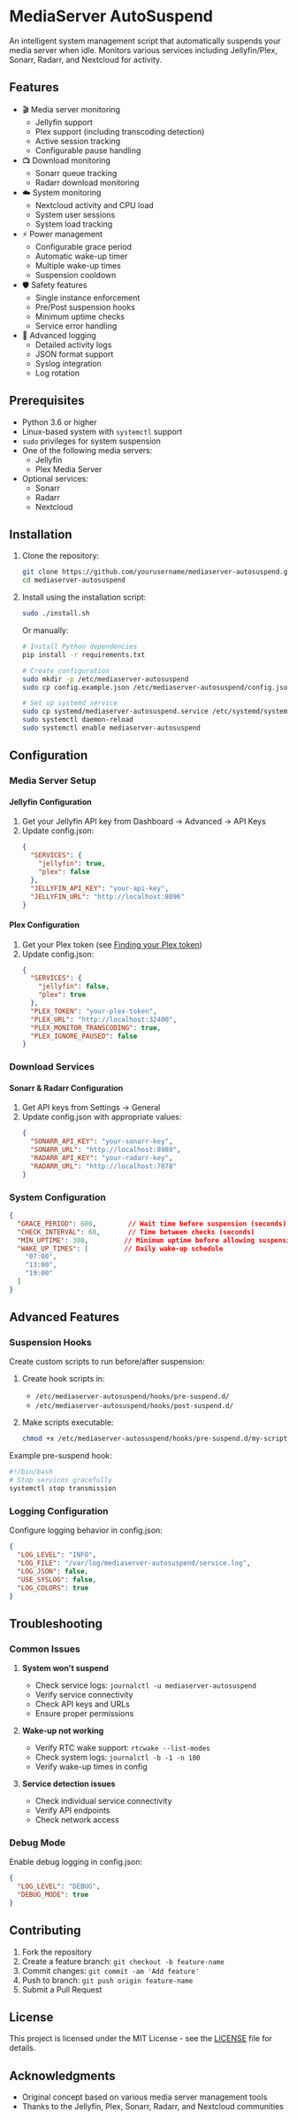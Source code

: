 # MediaServer AutoSuspend

An intelligent system management script that automatically suspends your media server when idle. Monitors various services including Jellyfin/Plex, Sonarr, Radarr, and Nextcloud for activity.

## Features

- 🎬 Media server monitoring
  - Jellyfin support
  - Plex support (including transcoding detection)
  - Active session tracking
  - Configurable pause handling
- 📺 Download monitoring
  - Sonarr queue tracking
  - Radarr download monitoring
- ☁️ System monitoring
  - Nextcloud activity and CPU load
  - System user sessions
  - System load tracking
- ⚡ Power management
  - Configurable grace period
  - Automatic wake-up timer
  - Multiple wake-up times
  - Suspension cooldown
- 🛡️ Safety features
  - Single instance enforcement
  - Pre/Post suspension hooks
  - Minimum uptime checks
  - Service error handling
- 📝 Advanced logging
  - Detailed activity logs
  - JSON format support
  - Syslog integration
  - Log rotation

## Prerequisites

- Python 3.6 or higher
- Linux-based system with `systemctl` support
- `sudo` privileges for system suspension
- One of the following media servers:
  - Jellyfin
  - Plex Media Server
- Optional services:
  - Sonarr
  - Radarr
  - Nextcloud

## Installation

1. Clone the repository:
   ```bash
   git clone https://github.com/yourusername/mediaserver-autosuspend.git
   cd mediaserver-autosuspend
   ```

2. Install using the installation script:
   ```bash
   sudo ./install.sh
   ```

   Or manually:
   ```bash
   # Install Python dependencies
   pip install -r requirements.txt
   
   # Create configuration
   sudo mkdir -p /etc/mediaserver-autosuspend
   sudo cp config.example.json /etc/mediaserver-autosuspend/config.json
   
   # Set up systemd service
   sudo cp systemd/mediaserver-autosuspend.service /etc/systemd/system/
   sudo systemctl daemon-reload
   sudo systemctl enable mediaserver-autosuspend
   ```

## Configuration

### Media Server Setup

#### Jellyfin Configuration
1. Get your Jellyfin API key from Dashboard → Advanced → API Keys
2. Update config.json:
   ```json
   {
     "SERVICES": {
       "jellyfin": true,
       "plex": false
     },
     "JELLYFIN_API_KEY": "your-api-key",
     "JELLYFIN_URL": "http://localhost:8096"
   }
   ```

#### Plex Configuration
1. Get your Plex token (see [Finding your Plex token](https://support.plex.tv/articles/204059436-finding-an-authentication-token-x-plex-token/))
2. Update config.json:
   ```json
   {
     "SERVICES": {
       "jellyfin": false,
       "plex": true
     },
     "PLEX_TOKEN": "your-plex-token",
     "PLEX_URL": "http://localhost:32400",
     "PLEX_MONITOR_TRANSCODING": true,
     "PLEX_IGNORE_PAUSED": false
   }
   ```

### Download Services

#### Sonarr & Radarr Configuration
1. Get API keys from Settings → General
2. Update config.json with appropriate values:
   ```json
   {
     "SONARR_API_KEY": "your-sonarr-key",
     "SONARR_URL": "http://localhost:8989",
     "RADARR_API_KEY": "your-radarr-key",
     "RADARR_URL": "http://localhost:7878"
   }
   ```

### System Configuration

```json
{
  "GRACE_PERIOD": 600,        // Wait time before suspension (seconds)
  "CHECK_INTERVAL": 60,       // Time between checks (seconds)
  "MIN_UPTIME": 300,         // Minimum uptime before allowing suspension
  "WAKE_UP_TIMES": [         // Daily wake-up schedule
    "07:00",
    "13:00",
    "19:00"
  ]
}
```

## Advanced Features

### Suspension Hooks

Create custom scripts to run before/after suspension:

1. Create hook scripts in:
   - `/etc/mediaserver-autosuspend/hooks/pre-suspend.d/`
   - `/etc/mediaserver-autosuspend/hooks/post-suspend.d/`

2. Make scripts executable:
   ```bash
   chmod +x /etc/mediaserver-autosuspend/hooks/pre-suspend.d/my-script.sh
   ```

Example pre-suspend hook:
```bash
#!/bin/bash
# Stop services gracefully
systemctl stop transmission
```

### Logging Configuration

Configure logging behavior in config.json:
```json
{
  "LOG_LEVEL": "INFO",
  "LOG_FILE": "/var/log/mediaserver-autosuspend/service.log",
  "LOG_JSON": false,
  "USE_SYSLOG": false,
  "LOG_COLORS": true
}
```

## Troubleshooting

### Common Issues

1. **System won't suspend**
   - Check service logs: `journalctl -u mediaserver-autosuspend`
   - Verify service connectivity
   - Check API keys and URLs
   - Ensure proper permissions

2. **Wake-up not working**
   - Verify RTC wake support: `rtcwake --list-modes`
   - Check system logs: `journalctl -b -1 -n 100`
   - Verify wake-up times in config

3. **Service detection issues**
   - Check individual service connectivity
   - Verify API endpoints
   - Check network access

### Debug Mode

Enable debug logging in config.json:
```json
{
  "LOG_LEVEL": "DEBUG",
  "DEBUG_MODE": true
}
```

## Contributing

1. Fork the repository
2. Create a feature branch: `git checkout -b feature-name`
3. Commit changes: `git commit -am 'Add feature'`
4. Push to branch: `git push origin feature-name`
5. Submit a Pull Request

## License

This project is licensed under the MIT License - see the [LICENSE](LICENSE) file for details.

## Acknowledgments

- Original concept based on various media server management tools
- Thanks to the Jellyfin, Plex, Sonarr, Radarr, and Nextcloud communities
